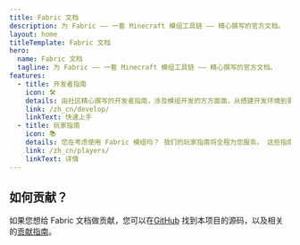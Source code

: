 ```yaml
---
title: Fabric 文档
description: 为 Fabric —— 一套 Minecraft 模组工具链 —— 精心撰写的官方文档。
layout: home
titleTemplate: Fabric 文档
hero:
  name: Fabric 文档
  tagline: 为 Fabric —— 一套 Minecraft 模组工具链 —— 精心撰写的官方文档。
features:
  - title: 开发者指南
    icon: 🛠️
    details: 由社区精心撰写的开发者指南，涉及模组开发的方方面面，从搭建开发环境到更高级的主题，比如渲染和网络交互。
    link: /zh_cn/develop/
    linkText: 快速上手
  - title: 玩家指南
    icon: 📚
    details: 您在考虑使用 Fabric 模组吗？ 我们的玩家指南将全程为您服务。 这些指南将从 Fabric 模组的下载、安装、错误排除等方面帮助您。 我们的玩家指南将全程为您服务。 这些指南将从 Fabric 模组的下载、安装、错误排除等方面帮助您。
    link: /zh_cn/players/
    linkText: 详情
---
```


<div class="vp-doc homepage-container">

## 如何贡献？

如果您想给 Fabric 文档做贡献，您可以在[GitHub](https://github.com/FabricMC/fabric-docs) 找到本项目的源码，以及相关的[贡献指南](/contributing)。

</div>
